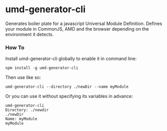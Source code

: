 # umd-generator-cli
Generates boiler plate for a javascript Universal Module Definition. Defines your module in CommonJS, AMD and the browser depending on the environment it detects.

### How To
Install umd-generator-cli globally to enable it in command line:
```
npm install -g umd-generator-cli
```

Then use like so:
```
umd-generator-cli --directory ./newDir --name myModule
```

Or you can use it without specifying its variables in advance:
```
umd-generator-cli
Directory: ./newdir
./newDir
Name: myModule
myModule
```
